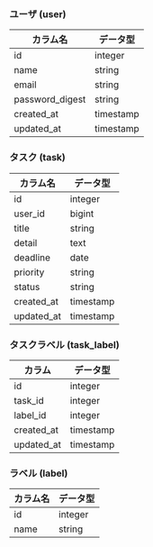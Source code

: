 ###  ユーザ (user)

| カラム名        | データ型    |
| --------------- | ----------- |
| id              | integer     |
| name            | string      |
| email           | string      |
| password_digest | string      |
| created_at      | timestamp   |
| updated_at      | timestamp   |

### タスク (task)

| カラム名 | データ型 |
| -------- | -------- |
| id       | integer  |
| user_id  | bigint   |
| title    | string   |
| detail   | text     |
| deadline | date     |
| priority | string   |
| status   | string   |
|created_at| timestamp|
|updated_at| timestamp|

### タスクラベル (task_label)

| カラム   | データ型  |
| ---------- | --------- |
| id         | integer   |
| task_id    | integer   |
| label_id   | integer   |
| created_at | timestamp |
| updated_at | timestamp |

### ラベル (label)

| カラム名 | データ型 |
| -------- | -------- |
| id       | integer  |
| name     | string   |
